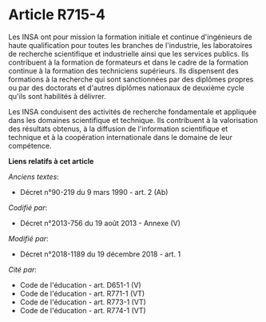 # Article R715-4

Les INSA ont pour mission la formation initiale et continue d'ingénieurs de haute qualification pour toutes les branches de
l'industrie, les laboratoires de recherche scientifique et industrielle ainsi que les services publics. Ils contribuent à la
formation de formateurs et dans le cadre de la formation continue à la formation des techniciens supérieurs. Ils dispensent
des formations à la recherche qui sont sanctionnées par des diplômes propres ou par des doctorats et d'autres diplômes
nationaux de deuxième cycle qu'ils sont habilités à délivrer.

Les INSA conduisent des activités de recherche fondamentale et appliquée dans les domaines scientifique et technique. Ils
contribuent à la valorisation des résultats obtenus, à la diffusion de l'information scientifique et technique et à la
coopération internationale dans le domaine de leur compétence.

**Liens relatifs à cet article**

_Anciens textes_:

  - Décret n°90-219 du 9 mars 1990 - art. 2 (Ab)

_Codifié par_:

  - Décret n°2013-756 du 19 août 2013 -  Annexe (V)

_Modifié par_:

  - Décret n°2018-1189 du 19 décembre 2018 - art. 1

_Cité par_:

  - Code de l'éducation - art. D651-1 (V)
  - Code de l'éducation - art. R771-1 (VT)
  - Code de l'éducation - art. R773-1 (VT)
  - Code de l'éducation - art. R774-1 (VT)
